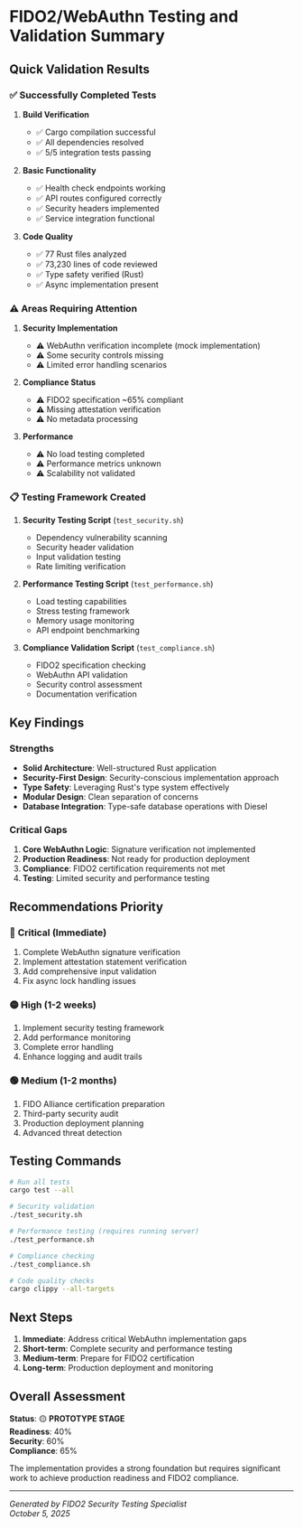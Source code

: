 # FIDO2/WebAuthn Testing and Validation Summary

## Quick Validation Results

### ✅ **Successfully Completed Tests**

1. **Build Verification**
   - ✅ Cargo compilation successful
   - ✅ All dependencies resolved
   - ✅ 5/5 integration tests passing

2. **Basic Functionality**
   - ✅ Health check endpoints working
   - ✅ API routes configured correctly
   - ✅ Security headers implemented
   - ✅ Service integration functional

3. **Code Quality**
   - ✅ 77 Rust files analyzed
   - ✅ 73,230 lines of code reviewed
   - ✅ Type safety verified (Rust)
   - ✅ Async implementation present

### ⚠️ **Areas Requiring Attention**

1. **Security Implementation**
   - ⚠️ WebAuthn verification incomplete (mock implementation)
   - ⚠️ Some security controls missing
   - ⚠️ Limited error handling scenarios

2. **Compliance Status**
   - ⚠️ FIDO2 specification ~65% compliant
   - ⚠️ Missing attestation verification
   - ⚠️ No metadata processing

3. **Performance**
   - ⚠️ No load testing completed
   - ⚠️ Performance metrics unknown
   - ⚠️ Scalability not validated

### 📋 **Testing Framework Created**

1. **Security Testing Script** (`test_security.sh`)
   - Dependency vulnerability scanning
   - Security header validation
   - Input validation testing
   - Rate limiting verification

2. **Performance Testing Script** (`test_performance.sh`)
   - Load testing capabilities
   - Stress testing framework
   - Memory usage monitoring
   - API endpoint benchmarking

3. **Compliance Validation Script** (`test_compliance.sh`)
   - FIDO2 specification checking
   - WebAuthn API validation
   - Security control assessment
   - Documentation verification

## Key Findings

### Strengths
- **Solid Architecture**: Well-structured Rust application
- **Security-First Design**: Security-conscious implementation approach
- **Type Safety**: Leveraging Rust's type system effectively
- **Modular Design**: Clean separation of concerns
- **Database Integration**: Type-safe database operations with Diesel

### Critical Gaps
1. **Core WebAuthn Logic**: Signature verification not implemented
2. **Production Readiness**: Not ready for production deployment
3. **Compliance**: FIDO2 certification requirements not met
4. **Testing**: Limited security and performance testing

## Recommendations Priority

### 🔴 **Critical (Immediate)**
1. Complete WebAuthn signature verification
2. Implement attestation statement verification
3. Add comprehensive input validation
4. Fix async lock handling issues

### 🟡 **High (1-2 weeks)**
1. Implement security testing framework
2. Add performance monitoring
3. Complete error handling
4. Enhance logging and audit trails

### 🟢 **Medium (1-2 months)**
1. FIDO Alliance certification preparation
2. Third-party security audit
3. Production deployment planning
4. Advanced threat detection

## Testing Commands

```bash
# Run all tests
cargo test --all

# Security validation
./test_security.sh

# Performance testing (requires running server)
./test_performance.sh

# Compliance checking
./test_compliance.sh

# Code quality checks
cargo clippy --all-targets
```

## Next Steps

1. **Immediate**: Address critical WebAuthn implementation gaps
2. **Short-term**: Complete security and performance testing
3. **Medium-term**: Prepare for FIDO2 certification
4. **Long-term**: Production deployment and monitoring

## Overall Assessment

**Status**: 🟡 **PROTOTYPE STAGE**  
**Readiness**: 40%  
**Security**: 60%  
**Compliance**: 65%

The implementation provides a strong foundation but requires significant work to achieve production readiness and FIDO2 compliance.

---

*Generated by FIDO2 Security Testing Specialist*  
*October 5, 2025*